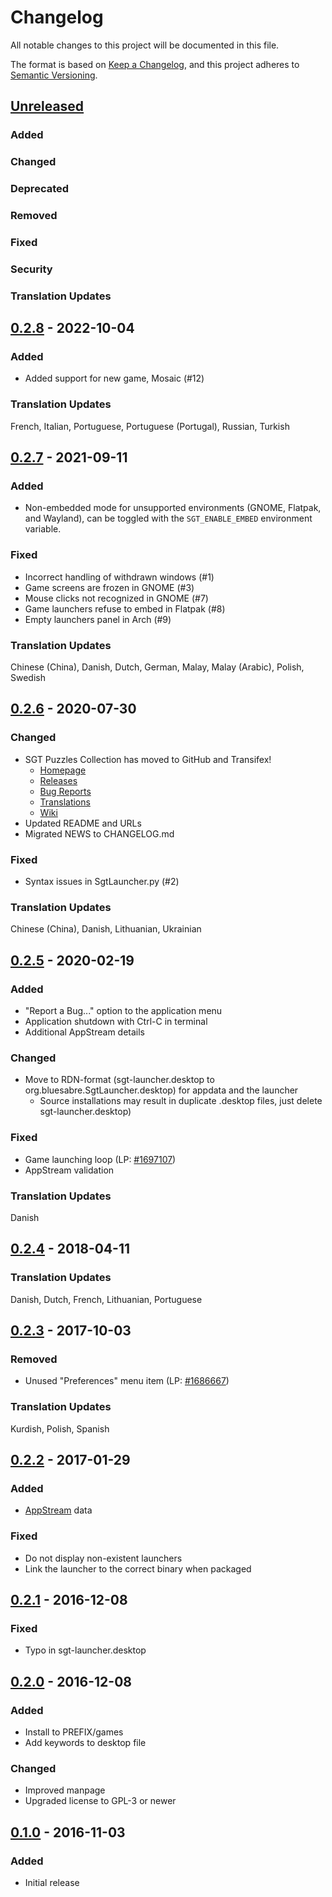 # Changelog

All notable changes to this project will be documented in this file.

The format is based on [Keep a Changelog](https://keepachangelog.com/en/1.0.0/),
and this project adheres to [Semantic Versioning](https://semver.org/spec/v2.0.0.html).

## [Unreleased]

### Added
### Changed
### Deprecated
### Removed
### Fixed
### Security
### Translation Updates

## [0.2.8] - 2022-10-04

### Added

- Added support for new game, Mosaic (#12)

### Translation Updates

French, Italian, Portuguese, Portuguese (Portugal), Russian, Turkish

## [0.2.7] - 2021-09-11

### Added

- Non-embedded mode for unsupported environments (GNOME, Flatpak, and Wayland),
  can be toggled with the `SGT_ENABLE_EMBED` environment variable.

### Fixed

- Incorrect handling of withdrawn windows (#1)
- Game screens are frozen in GNOME (#3)
- Mouse clicks not recognized in GNOME (#7)
- Game launchers refuse to embed in Flatpak (#8)
- Empty launchers panel in Arch (#9)

### Translation Updates

Chinese (China), Danish, Dutch, German, Malay, Malay (Arabic), Polish, Swedish

## [0.2.6] - 2020-07-30

### Changed

- SGT Puzzles Collection has moved to GitHub and Transifex!
  - [Homepage](https://github.com/bluesabre/sgt-launcher)
  - [Releases](https://github.com/bluesabre/sgt-launcher/releases)
  - [Bug Reports](https://github.com/bluesabre/sgt-launcher/issues)
  - [Translations](https://www.transifex.com/bluesabreorg/sgt-puzzles-collection)
  - [Wiki](https://github.com/bluesabre/sgt-launcher/wiki)
- Updated README and URLs
- Migrated NEWS to CHANGELOG.md

### Fixed

- Syntax issues in SgtLauncher.py (#2)

### Translation Updates

Chinese (China), Danish, Lithuanian, Ukrainian

## [0.2.5] - 2020-02-19

### Added

- "Report a Bug..." option to the application menu
- Application shutdown with Ctrl-C in terminal
- Additional AppStream details

### Changed

- Move to RDN-format (sgt-launcher.desktop to org.bluesabre.SgtLauncher.desktop)
  for appdata and the launcher
  - Source installations may result in duplicate .desktop files, just delete
    sgt-launcher.desktop)

### Fixed

- Game launching loop (LP: [#1697107](https://bugs.launchpad.net/bugs/1697107))
- AppStream validation

### Translation Updates

Danish

## [0.2.4] - 2018-04-11

### Translation Updates

Danish, Dutch, French, Lithuanian, Portuguese

## [0.2.3] - 2017-10-03

### Removed

- Unused "Preferences" menu item (LP: [#1686667](https://bugs.launchpad.net/bugs/1686667))

### Translation Updates

Kurdish, Polish, Spanish

## [0.2.2] - 2017-01-29

### Added

- [AppStream](https://www.freedesktop.org/wiki/Distributions/AppStream/) data

### Fixed

- Do not display non-existent launchers
- Link the launcher to the correct binary when packaged

## [0.2.1] - 2016-12-08

### Fixed

- Typo in sgt-launcher.desktop

## [0.2.0] - 2016-12-08

### Added

- Install to PREFIX/games
- Add keywords to desktop file

### Changed

- Improved manpage
- Upgraded license to GPL-3 or newer

## [0.1.0] - 2016-11-03

### Added

- Initial release

[unreleased]: https://github.com/bluesabre/sgt-launcher/compare/sgt-launcher-0.2.8...HEAD
[0.2.8]: https://github.com/bluesabre/sgt-launcher/compare/sgt-launcher-0.2.7...sgt-launcher-0.2.8
[0.2.7]: https://github.com/bluesabre/sgt-launcher/compare/sgt-launcher-0.2.6...sgt-launcher-0.2.7
[0.2.6]: https://github.com/bluesabre/sgt-launcher/compare/sgt-launcher-0.2.5...sgt-launcher-0.2.6
[0.2.5]: https://github.com/bluesabre/sgt-launcher/compare/sgt-launcher-0.2.4...sgt-launcher-0.2.5
[0.2.4]: https://github.com/bluesabre/sgt-launcher/compare/sgt-launcher-0.2.3...sgt-launcher-0.2.4
[0.2.3]: https://github.com/bluesabre/sgt-launcher/compare/sgt-launcher-0.2.2...sgt-launcher-0.2.3
[0.2.2]: https://github.com/bluesabre/sgt-launcher/compare/sgt-launcher-0.2.1...sgt-launcher-0.2.2
[0.2.1]: https://github.com/bluesabre/sgt-launcher/compare/sgt-launcher-0.2.0...sgt-launcher-0.2.1
[0.2.0]: https://github.com/bluesabre/sgt-launcher/compare/sgt-launcher-0.1.0...sgt-launcher-0.2.0
[0.1.0]: https://github.com/bluesabre/sgt-launcher/releases/tag/sgt-launcher-0.1.0